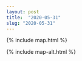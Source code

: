 ```yaml
---
layout: post
title:  "2020-05-31"
slug: "2020-05-31"
---
```

{% include map.html %}

{% include map-alt.html %}
